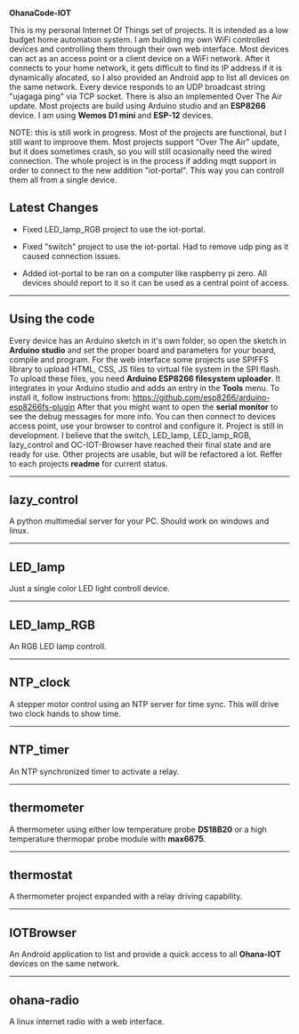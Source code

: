 **OhanaCode-IOT**

This is my personal Internet Of Things set of projects. It is intended as a low budget home automation system. 
I am building my own WiFi controlled devices and controlling them through their own web interface. 
Most devices can act as an access point or a client device on a WiFi network. After it connects to your home network, 
it gets difficult to find its IP address if it is dynamically alocated, so I also provided an Android app to list all devices on the same network. 
Every device responds to an UDP broadcast string "ujagaga ping" via TCP socket. 
There is also an implemented Over The Air update. 
Most projects are build using Arduino studio and an **ESP8266** device. I am using **Wemos D1 mini** and **ESP-12** devices.

NOTE: this is still work in progress. Most of the projects are functional, but I still want to improove them.
Most projects support "Over The Air" update, but it does sometimes crash, so you will still ocasionally need the wired connection.
The whole project is in the process if adding mqtt support in order to connect to the new addition "iot-portal". This way you can controll them all from a single device.

## Latest Changes

- Fixed LED_lamp_RGB project to use the iot-portal.

- Fixed "switch" project to use the iot-portal. Had to remove udp ping as it caused connection issues.

- Added iot-portal to be ran on a computer like raspberry pi zero. All devices should report to it so it can be used as a central point of access. 

---

## Using the code

Every device has an Arduino sketch in it's own folder, so open the sketch in **Arduino studio** and set the proper board and parameters for your board, compile and program. 
For the web interface some projects use SPIFFS library to upload HTML, CSS, JS files to virtual file system in the SPI flash. To upload these files, you need **Arduino ESP8266 filesystem uploader**. It integrates in your Arduino studio and adds an entry in the **Tools** menu. To install it, follow instructions from: https://github.com/esp8266/arduino-esp8266fs-plugin
After that you might want to open the **serial monitor** to see the debug messages for more info. 
You can then connect to devices access point, use your browser to control and configure it. 
Project is still in development. I believe that the switch, LED_lamp, LED_lamp_RGB, lazy_control and OC-IOT-Browser have reached their final state and are ready for use. Other projects are usable, but will be refactored a lot. Reffer to each projects **readme** for current status. 

---

## lazy_control

A python multimedial server for your PC. Should work on windows and linux.

---

## LED_lamp

Just a single color LED light controll device. 

---

## LED_lamp_RGB

An RGB LED lamp controll.

---

## NTP_clock

A stepper motor control using an NTP server for time sync. This will drive two clock hands to show time.

---

## NTP_timer

An NTP synchronized timer to activate a relay.

---

## thermometer

A thermometer using either low temperature probe **DS18B20** or a high temperature thermopar probe module with **max6675**.

---

## thermostat

A thermometer project expanded with a relay driving capability.

---

## IOTBrowser

An Android application to list and provide a quick access to all **Ohana-IOT** devices on the same network.

---

## ohana-radio

A linux internet radio with a web interface.
